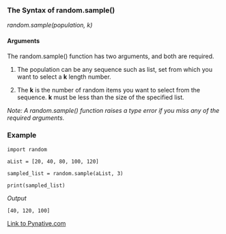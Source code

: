 
### The Syntax of random.sample()

*random.sample(population, k)*

#### Arguments

The random.sample() function has two arguments, and both are required.

1. The population can be any sequence such as list, set from which you want to select a **k** length number.

2. The **k** is the number of random items you want to select from the sequence.  **k** must be less than the size of the specified list.

*Note:  A random.sample() function raises a type error if you miss any of the required arguments.*


### Example

    import random
    
    aList = [20, 40, 80, 100, 120]
  
    sampled_list = random.sample(aList, 3)
    
    print(sampled_list)

*Output*

    [40, 120, 100]
    
[Link to Pynative.com](https://pynative.com/python-random-sample/)
